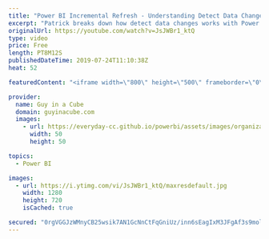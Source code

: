 ```yaml
---
title: "Power BI Incremental Refresh - Understanding Detect Data Changes"
excerpt: "Patrick breaks down how detect data changes works with Power BI Incremental Refresh. He demystifies some common misunderstandings when using this setting in Power BI Premium.  Download Patrick's free cheat-sheet: https://guyinacu.be/detectdatachangescheatsheet  Incremental refresh documentation - https://docs.microsoft.com/power-bi/service-premium-incremental-refresh"
originalUrl: https://youtube.com/watch?v=JsJWBr1_ktQ
type: video
price: Free
length: PT8M12S
publishedDateTime: 2019-07-24T11:10:38Z
heat: 52

featuredContent: "<iframe width=\"800\" height=\"500\" frameborder=\"0\" src=\"https://www.youtube.com/embed/JsJWBr1_ktQ\" allow=\"accelerometer; autoplay; encrypted-media; gyroscope; picture-in-picture\" allowfullscreen></iframe>"

provider:
  name: Guy in a Cube
  domain: guyinacube.com
  images:
    - url: https://everyday-cc.github.io/powerbi/assets/images/organizations/guyinacube.com-50x50.jpg
      width: 50
      height: 50

topics:
  - Power BI

images:
  - url: https://i.ytimg.com/vi/JsJWBr1_ktQ/maxresdefault.jpg
    width: 1280
    height: 720
    isCached: true

secured: "0rgVGGJzWMnyCB25wsik7AN1GcNnCtFqGniUz/inn6sEagIxM3JFgAf3s9molaq/WYF+7PIYyolOlV8pKN7D7ef9Br9A/XoZSUcZsbEz3sAs4AVwKdIr8XSX+wfT7Be8u1L3lHb8HSYWXx1HYISsThm4CAF5rwivJzBkLGWdg4UoB2Opt0tItgohO8U3jW7xpc9q9XWlhRwNHvBwlZzk1b3QGyxt8+Mex7jHJpi+y1prHoHqm1Sl6ttDJHde1ZvBXZATqRUiQV5nifC3ogDASwdaFFfitYEPF0gmnssjgZkcKSgRNjRnBhCjmBIoUwAegNCKtqXPcksoibg1/FVFkJDZYaBwZwXk/On83JPWirFCgXVHI526JbFtAO+pmwrTZNff2Q3mmuhGBO6/jVZuCvdtYuXu3DT1K7IMKxdIwP8=;0CBNbcg0K1ngwrAwXJxIsg=="
---
```


